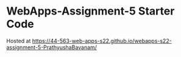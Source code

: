 # WebApps-Assignment-5 Starter Code
Hosted at https://44-563-web-apps-s22.github.io/webapps-s22-assignment-5-PrathyushaBavanam/
